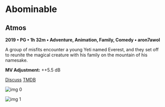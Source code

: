 # Abominable

## Atmos

**2019 • PG • 1h 32m • Adventure, Animation, Family, Comedy • aron7awol**

A group of misfits encounter a young Yeti named Everest, and they set off to reunite the magical creature with his family on the mountain of his namesake.

**MV Adjustment:** ++5.5 dB

[Discuss](https://www.avsforum.com/threads/bass-eq-for-filtered-movies.2995212/post-58929892)  [TMDB](431580)

![img 0](https://i.imgur.com/WNjFSdF.jpg)

![img 1](https://i.imgur.com/Rh1lu70.png)

